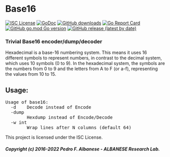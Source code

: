 # Base16
[![ISC License](http://img.shields.io/badge/license-ISC-blue.svg)](https://github.com/pedroalbanese/base16/blob/master/LICENSE.md) 
[![GoDoc](https://godoc.org/github.com/pedroalbanese/base16?status.png)](http://godoc.org/github.com/pedroalbanese/base16)
[![GitHub downloads](https://img.shields.io/github/downloads/pedroalbanese/base16/total.svg?logo=github&logoColor=white)](https://github.com/pedroalbanese/base16/releases)
[![Go Report Card](https://goreportcard.com/badge/github.com/pedroalbanese/base16)](https://goreportcard.com/report/github.com/pedroalbanese/base16)
[![GitHub go.mod Go version](https://img.shields.io/github/go-mod/go-version/pedroalbanese/base16)](https://golang.org)
[![GitHub release (latest by date)](https://img.shields.io/github/v/release/pedroalbanese/base16)](https://github.com/pedroalbanese/base16/releases)
### Trivial Base16 encoder/dump/decoder
Hexadecimal is a base-16 numbering system. This means it uses 16 different symbols to represent numbers, in contrast to the decimal system, which uses 10 symbols (0 to 9). In the hexadecimal system, the symbols are the numbers from 0 to 9 and the letters from A to F (or a-f), representing the values from 10 to 15.

## Usage:
<pre>Usage of base16:
  -d    Decode instead of Encode
  -dump
        Hexdump instead of Encode/Decode
  -w int
        Wrap lines after N columns (default 64)
</pre>

This project is licensed under the ISC License.

##### Copyright (c) 2016-2022 Pedro F. Albanese - ALBANESE Research Lab.
